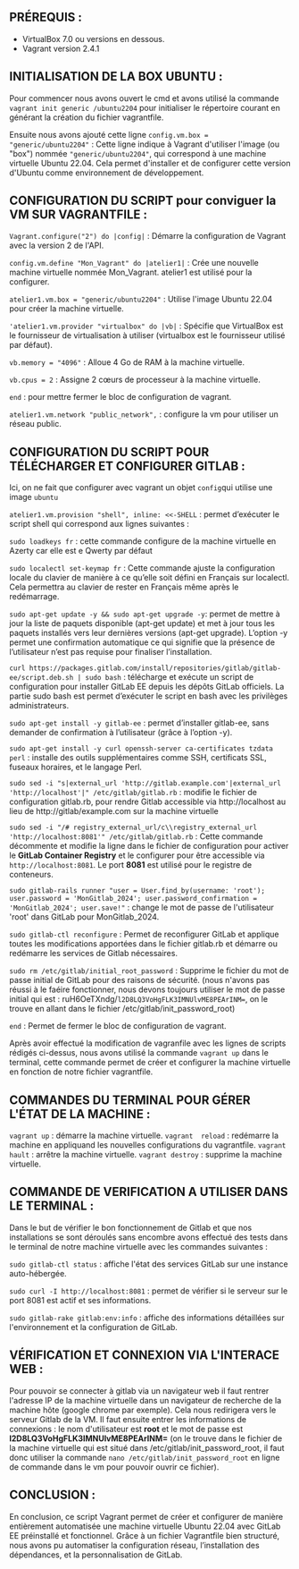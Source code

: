 ## PRÉREQUIS :

- VirtualBox 7.0 ou versions en dessous.
- Vagrant version 2.4.1


## INITIALISATION DE LA BOX UBUNTU :

Pour commencer nous avons ouvert le cmd et avons utilisé la commande `vagrant init generic /ubuntu2204` pour initialiser le répertoire courant en générant la création du fichier vagrantfile.

Ensuite nous avons ajouté cette ligne `config.vm.box = "generic/ubuntu2204"` : 
Cette ligne indique à Vagrant d'utiliser l'image (ou "box") nommée `"generic/ubuntu2204"`, qui correspond à une machine virtuelle Ubuntu 22.04. Cela permet d'installer et de configurer cette version d'Ubuntu comme environnement de développement.


## CONFIGURATION DU SCRIPT pour conviguer la VM SUR VAGRANTFILE :

`Vagrant.configure("2") do |config|` : Démarre la configuration de Vagrant avec la version 2 de l'API.

`config.vm.define "Mon_Vagrant" do |atelier1|` : Crée une nouvelle machine virtuelle nommée Mon_Vagrant. atelier1 est utilisé pour la configurer.

`atelier1.vm.box = "generic/ubuntu2204"` : Utilise l'image Ubuntu 22.04 pour créer la machine virtuelle.

`'atelier1.vm.provider "virtualbox" do |vb|` : Spécifie que VirtualBox est le fournisseur de virtualisation à utiliser (virtualbox est le fournisseur utilisé par défaut).

`vb.memory = "4096"` : Alloue 4 Go de RAM à la machine virtuelle.

`vb.cpus = 2` : Assigne 2 cœurs de processeur à la machine virtuelle.

`end` : pour mettre fermer le bloc de configuration de vagrant.

`atelier1.vm.network "public_network",` : configure la vm pour utiliser un réseau public.


## CONFIGURATION DU SCRIPT POUR TÉLÉCHARGER ET CONFIGURER GITLAB :

Ici, on ne fait que configurer avec vagrant un objet `config`qui utilise une image `ubuntu`

`atelier1.vm.provision "shell", inline: <<-SHELL` : permet d’exécuter le script shell qui correspond aux lignes suivantes :

`sudo loadkeys fr` : cette commande configure de la machine virtuelle en Azerty car elle est e Qwerty par défaut

`sudo localectl set-keymap fr` : Cette commande  ajuste la configuration locale du clavier de manière à ce qu’elle soit défini en Français sur localectl. Cela permettra au clavier de rester en Français même après le redémarrage.

`sudo apt-get update -y && sudo apt-get upgrade -y`: permet de mettre à jour la liste de paquets disponible (apt-get update) et met à jour tous les paquets installés vers leur dernières versions (apt-get upgrade). L’option -y permet une confirmation automatique ce qui signifie que la présence de l’utilisateur n’est pas requise pour finaliser l’installation.

`curl https://packages.gitlab.com/install/repositories/gitlab/gitlab-ee/script.deb.sh | sudo bash` : télécharge et exécute un script de configuration pour installer GitLab EE depuis les dépôts GitLab officiels. La partie sudo  bash est permet d’exécuter le script en bash avec les privilèges administrateurs.

`sudo apt-get install -y gitlab-ee` : permet d’installer gitlab-ee, sans demander de confirmation à l’utilisateur (grâce à l’option -y).

`sudo apt-get install -y curl openssh-server ca-certificates tzdata perl` : installe des outils supplémentaires comme SSH, certificats SSL, fuseaux horaires, et le langage Perl.

`sudo sed -i "s|external_url 'http://gitlab.example.com'|external_url 'http://localhost'|" /etc/gitlab/gitlab.rb` : modifie le fichier de configuration gitlab.rb, pour rendre Gitlab accessible via http://localhost au lieu de http://gitlab/example.com sur la machine virtuelle

`sudo sed -i "/# registry_external_url/c\\registry_external_url 'http://localhost:8081'" /etc/gitlab/gitlab.rb` : Cette commande décommente et modifie la ligne dans le fichier de configuration pour activer le **GitLab Container Registry** et le configurer pour être accessible via `http://localhost:8081`. Le port **8081** est utilisé pour le registre de conteneurs.

`sudo gitlab-rails runner "user = User.find_by(username: 'root'); user.password = 'MonGitlab_2024'; user.password_confirmation = 'MonGitlab_2024'; user.save!"` : change le mot de passe de l'utilisateur 'root' dans GitLab pour MonGitlab_2024.

`sudo gitlab-ctl reconfigure` : Permet de reconfigurer GitLab et applique toutes les modifications apportées dans le fichier gitlab.rb et démarre ou redémarre les services de Gitlab nécessaires.

`sudo rm /etc/gitlab/initial_root_password` : Supprime le fichier du mot de passe initial de GitLab pour des raisons de sécurité. (nous n'avons pas réussi à le faéire fonctionner, nous devons toujours utiliser le mot de passe initial qui est : ruH6OeTXndg/`l2D8LQ3VoHgFLK3IMNUlvME8PEArINM=`, on le trouve en allant dans le fichier  /etc/gitlab/init_password_root)

`end` : Permet de fermer le bloc de configuration de vagrant.

Après avoir effectué la modification de vagranfile avec les lignes de scripts rédigés ci-dessus, nous avons utilisé la commande `vagrant up` dans le terminal, cette commande permet de créer et configurer la machine virtuelle en fonction de notre fichier vagrantfile.


## COMMANDES DU TERMINAL POUR GÉRER L'ÉTAT DE LA MACHINE :
 
 `vagrant up` : démarre la machine virtuelle.
 `vagrant  reload` : redémarre la machine en appliquand les nouvelles configurations du vagrantfile.
 `vagrant hault` : arrêtre la machine virtuelle.
 `vagrant destroy` : supprime la machine virtuelle.


## COMMANDE DE VERIFICATION A UTILISER DANS LE TERMINAL :

Dans le but de vérifier le bon fonctionnement de Gitlab et que nos installations se sont déroulés sans encombre avons effectué des tests dans le terminal de notre machine virtuelle avec les commandes suivantes :

`sudo gitlab-ctl status` : affiche l'état des services GitLab sur une instance auto-hébergée.

`sudo curl -I http://localhost:8081` : permet de vérifier si le serveur sur le port 8081 est actif et ses informations.

`sudo gitlab-rake gitlab:env:info` : affiche des informations détaillées sur l'environnement et la configuration de GitLab.


## VÉRIFICATION ET CONNEXION VIA L'INTERACE WEB :

Pour pouvoir se connecter à gitlab via un navigateur web il faut rentrer l'adresse IP de la machine virtuelle dans un navigateur de recherche de la machine hôte (google chrome par exemple).
Cela nous redirigera vers le serveur Gitlab de la VM. Il faut ensuite entrer les informations de connexions : le nom d'utilisateur est **root** et le mot de passe est **l2D8LQ3VoHgFLK3IMNUlvME8PEArINM=** (on le trouve dans le fichier de la machine virtuelle qui est situé dans  /etc/gitlab/init_password_root, il faut donc utiliser la commande `nano /etc/gitlab/init_password_root` en ligne de commande dans le vm pour pouvoir ouvrir ce fichier).


## CONCLUSION :


En conclusion, ce script Vagrant permet de créer et configurer de manière entièrement automatisée une machine virtuelle Ubuntu 22.04 avec GitLab EE préinstallé et fonctionnel. 
Grâce à un fichier Vagrantfile bien structuré, nous avons pu automatiser la configuration réseau, l’installation des dépendances, et la personnalisation de GitLab.
